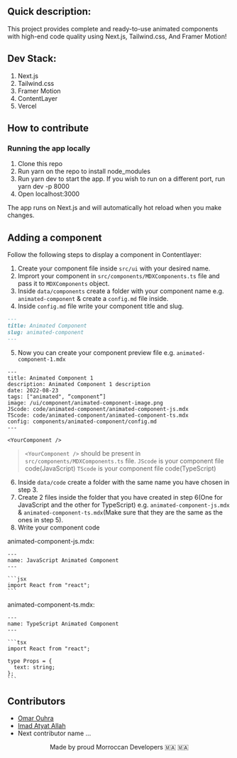 ## Quick description:

This project provides complete and ready-to-use animated components with high-end code quality using Next.js, Tailwind.css, And Framer Motion!

## Dev Stack:

1. Next.js
2. Tailwind.css
3. Framer Motion
4. ContentLayer
5. Vercel

## How to contribute

### Running the app locally

1. Clone this repo 
2. Run yarn on the repo to install node_modules
3. Run yarn dev to start the app. If you wish to run on a different port, run yarn dev -p 8000
4. Open localhost:3000

The app runs on Next.js and will automatically hot reload when you make changes.

## Adding a component

Follow the following steps to display a component in Contentlayer:

1. Create your component file inside `src/ui` with your desired name.
2. Imprort your component in `src/components/MDXComponents.ts` file and pass it to `MDXComponents` object.
3. Inside `data/components` create a folder with your component name e.g. `animated-component` & create a `config.md` file inside.
4. Inside `config.md` file write your component title and slug.

```md
---
title: Animated Component
slug: animated-component
---
```

5. Now you can create your component preview file e.g. `animated-component-1.mdx`

```mdx
---
title: Animated Component 1
description: Animated Component 1 description
date: 2022-08-23
tags: ["animated", “component”]
image: /ui/component/animated-component-image.png
JScode: code/animated-component/animated-component-js.mdx
TScode: code/animated-component/animated-component-ts.mdx
config: components/animated-component/config.md
---

<YourComponent />
```

> `<YourComponent />` should be present in `src/components/MDXComponents.ts` file.
> `JScode` is your component file code(JavaScript)
> `TScode` is your component file code(TypeScript)

6. Inside `data/code` create a folder with the same name you have chosen in step 3.
7. Create 2 files inside the folder that you have created in step 6(One for JavaScript and the other for TypeScript) e.g. `animated-component-js.mdx` & `animated-component-ts.mdx`(Make sure that they are the same as the ones in step 5).
8. Write your component code

animated-component-js.mdx:

````mdx
---
name: JavaScript Animated Component
---

```jsx
import React from "react";
```
````

animated-component-ts.mdx:

````mdx
---
name: TypeScript Animated Component
---

```tsx
import React from "react";

type Props = {
  text: string;
};
```
````

## Contributors
- [Omar Ouhra](https://twitter.com/OuhraOmar)
- [Imad Atyat Allah](https://twitter.com/ImadAtyat)
- Next contributor name ...


<p align="center">
Made by proud Morroccan Developers 🇲🇦 🇲🇦
</p>
